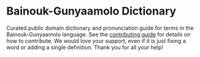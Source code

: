 
# Bainouk-Gunyaamolo Dictionary

Curated public domain dictionary and pronunciation guide for terms in the Bainouk-Gunyaamolo language. See the [contributing guide](https://github.com/drumworkteam/term/blob/make/.github/contributing.md) for details on how to contribute. We would love your support, even if it is just fixing a word or adding a single definition. Thank you for all your help!